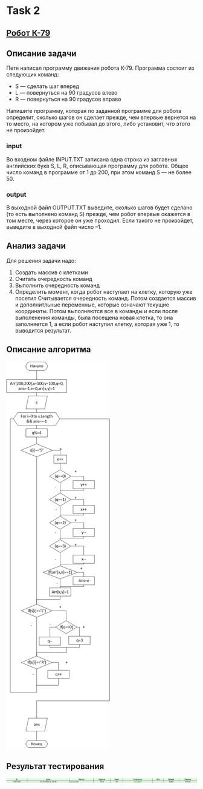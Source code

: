 # Task 2 

## [Робот К-79](https://acmp.ru/index.asp?main=task&id_task=235)

## Описание задачи

Петя написал программу движения робота К-79. Программа состоит из следующих команд:

* S — сделать шаг вперед
* L — повернуться на 90 градусов влево
* R — повернуться на 90 градусов вправо

Напишите программу, которая по заданной программе для робота определит,  сколько шагов он сделает прежде, чем впервые вернется на то место, на  котором уже побывал до этого, либо установит, что этого не произойдет.

### input

Во входном файле INPUT.TXT записана одна строка из заглавных английских  букв S, L, R, описывающая программу для робота. Общее число команд в  программе от 1 до 200, при этом команд S — не более 50.

### output

В выходной файл OUTPUT.TXT выведите, сколько шагов будет сделано (то  есть выполнено команд S) прежде, чем робот впервые окажется в том месте, через которое он уже проходил. Если такого не произойдет, выведите в  выходной файл число –1.

## Анализ задачи
Для решения задачи надо:
1) Создать массив с клетками
2) Считать очередность команд
3) Выполнить очередность команд
4) Определить момент, когда робот наступает на клетку, которую уже посетил
Считывается очередность команд. Потом создается массив и дополнитльные переменные, которые означают текущие координаты. Потом выполняются все в команды и если после выполенения команды, была посещена новая клетка, то она заполняется 1, а если робот наступил клетку, которая уже 1, то выводится результат.

## Описание алгоритма
![блок-схема](https://github.com/Samoed/PracCourse1/blob/master/Task%202/docs/%D0%B1%D0%BB%D0%BE%D0%BA-%D1%81%D1%85%D0%B5%D0%BC%D0%B0.png?raw=true)
## Результат тестирования 

![Тестирование](https://github.com/Samoed/PracCourse1/blob/master/Task%202/docs/Task2solved.jpg?raw=true)